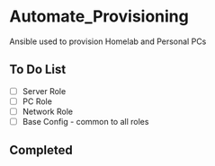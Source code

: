 # Automate_Provisioning
Ansible used to provision Homelab and Personal PCs

## To Do List
- [ ] Server Role
- [ ] PC Role
- [ ] Network Role
- [ ] Base Config - common to all roles

## Completed




